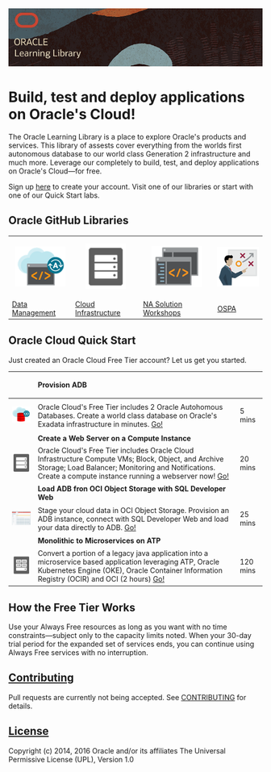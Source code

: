 ![](common/images/learning-library-title.png)
---
# Build, test and deploy applications on Oracle's Cloud! #
The Oracle Learning Library is a place to explore Oracle's products and services.   This library of assests cover everything from the worlds first autonomous database to our world class Generation 2 infrastructure and much more.  Leverage our completely to build, test, and deploy applications on Oracle's Cloud—for free. 

Sign up [here](https://oracle.com/free) to create your account. Visit one of our libraries or start with one of our Quick Start labs. 



## Oracle GitHub Libraries ## 
| | | ||
| ------------- | ------------- |------------- | ------------- |
| <p align="center"><a href="data-management-library/"><img src="common/images/adb.png" width="100" title="Data Management Library"></a></p>|<p align="center"><a href="oci-library/"><img src="common/images/baremetal.png" width="80" title="OCI Library"></a></p>|<p align="center"><a href="workshops/"><img src="common/images/dev.png" width="100" title="North America Workshops"></a></p>|<p align="center"><a href="ospa-library/"><img src="common/images/teach.png" width="100" title="OSPA Library"></a></p>|
| [Data Management](data-management-library)|[Cloud Infrastructure](oci-library)| [NA Solution Workshops]()|[OSPA](ospa-library)|

## Oracle Cloud Quick Start ##

Just created an Oracle Cloud Free Tier account? Let us get you started.


|  | <p align="left">**Provision ADB** </p>| |
| ------------- | ------------- | ---------------|
| <p align="center"><a href="data-management-library/autonomous-database/ziplabs/2019/adw-provisioning/"><img src="common/images/autonomousdb.png" width="130" title="Github Logo"></a></p>  | Oracle Cloud's Free Tier includes 2 Oracle Autohomous Databases.  Create a world class database on Oracle's Exadata infrastructure in minutes.  [Go!](data-management-library/autonomous-database/ziplabs/2019/adw-provisioning) | 5 mins|
|  | **Create a Web Server on a Compute Instance**|
| <p align="center"><a href="oci-library/L100-LAB/Compute_Services/Compute_HOL.md"><img src="common/images/baremetal.png" width="170" title="Github Logo"></a></p> | Oracle Cloud's Free Tier includes Oracle Cloud Infrastructure Compute VMs; Block, Object, and Archive Storage; Load Balancer; Monitoring and Notifications.  Create a compute instance running a webserver now!  [Go!](oci-library/L100-LAB/Compute_Services/Compute_HOL.md) | 20 mins|
|  | **Load ADB fron OCI Object Storage with SQL Developer Web**||
| <p align="center"><a href="data-management-library/autonomous-database/ziplabs/2019/adw-loading/"><img src="common/images/sql-dev-web.png" width="130" title="Github Logo"></a></p> | Stage your cloud data in OCI Object Storage.  Provision an ADB instance, connect with SQL Developer Web and load your data directly to ADB.  [Go!](data-management-library/autonomous-database/ziplabs/2019/adw-loading) | 25 mins|
|  | **Monolithic to Microservices on ATP**||
| <p align="center"><a href="workshops/monolithic-to-microservice/lab-guides/LabGuide050.md"><img src="common/images/container.png" width="135" title="Github Logo"></a></p>| Convert a portion of a legacy java application into a microservice based application leveraging ATP, Oracle Kubernetes Engine (OKE), Oracle Container Information Registry (OCIR) and OCI (2 hours) [Go!](workshops/monolithic-to-microservice/lab-guides/LabGuide050.md) | 120 mins|



## How the Free Tier Works ##
Use your Always Free resources as long as you want with no time constraints—subject only to the capacity limits noted. When your 30-day trial period for the expanded set of services ends, you can continue using Always Free services with no interruption.



## [Contributing](CONTRIBUTING.md)
Pull requests are currently not being accepted. See [CONTRIBUTING](CONTRIBUTING.md) for details.

## [License](LICENSE.md)
Copyright (c) 2014, 2016 Oracle and/or its affiliates
The Universal Permissive License (UPL), Version 1.0
